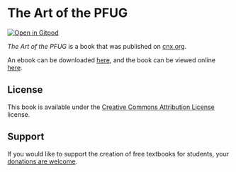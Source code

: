 # The Art of the PFUG

[![Open in Gitpod](https://gitpod.io/button/open-in-gitpod.svg)](https://gitpod.io/from-referrer/)

_The Art of the PFUG_ is a book that was published on [cnx.org](https://cnx.org/).

An ebook can be downloaded [here](https://github.com/cnx-user-books/cnxbook-the-art-of-the-pfug/releases/latest), and the book can be viewed online [here](https://github.com/cnx-user-books/cnxbook-the-art-of-the-pfug/releases/latest).

## License
This book is available under the [Creative Commons Attribution License](./LICENSE) license.

## Support
If you would like to support the creation of free textbooks for students, your [donations are welcome](https://riceconnect.rice.edu/donation/support-openstax-banner).
